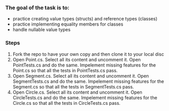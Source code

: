 ### The goal of the task is to:
- practice creating value types (structs) and reference types (classes)
- practice implementing equality members for classes
- handle nullable value types

### Steps
1. Fork the repo to have your own copy and then clone it to your local disc
2. Open Point.cs. Select all its content and uncomment it. Open PointTests.cs and do the same. Impelement missing features for the Point.cs so that all the tests in PointTests.cs pass.
3. Open Segment.cs. Select all its content and uncomment it. Open SegmentTests.cs and do the same. Impelement missing features for the Segment.cs so that all the tests in SegmentTests.cs pass.
4. Open Circle.cs. Select all its content and uncomment it. Open CircleTests.cs and do the same. Impelement missing features for the Circle.cs so that all the tests in CircleTests.cs pass.
